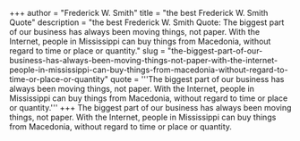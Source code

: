 +++
author = "Frederick W. Smith"
title = "the best Frederick W. Smith Quote"
description = "the best Frederick W. Smith Quote: The biggest part of our business has always been moving things, not paper. With the Internet, people in Mississippi can buy things from Macedonia, without regard to time or place or quantity."
slug = "the-biggest-part-of-our-business-has-always-been-moving-things-not-paper-with-the-internet-people-in-mississippi-can-buy-things-from-macedonia-without-regard-to-time-or-place-or-quantity"
quote = '''The biggest part of our business has always been moving things, not paper. With the Internet, people in Mississippi can buy things from Macedonia, without regard to time or place or quantity.'''
+++
The biggest part of our business has always been moving things, not paper. With the Internet, people in Mississippi can buy things from Macedonia, without regard to time or place or quantity.

